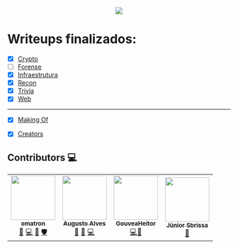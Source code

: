 <p align="center">
  <img src="https://insidersec.io/wp-content/uploads/2020/03/insider-novo-logo.png">
  <p align="center">
  </p>
</p>

# Writeups finalizados:

- [x] [Crypto](https://writeup.insidersec.io/crypto)
- [ ] [Forense](https://writeup.insidersec.io/forense)
- [x] [Infraestrutura](https://writeup.insidersec.io/infraestrutura)
- [x] [Recon](https://writeup.insidersec.io/recon)
- [x] [Trivia](https://writeup.insidersec.io/trivia)
- [x] [Web](https://writeup.insidersec.io/web)

---

- [x] [Making Of](https://writeup.insidersec.io/makingof)
- [x] [Creators](https://writeup.insidersec.io/creators)


## Contributors 💻


<!-- ALL-CONTRIBUTORS-LIST:START - Do not remove or modify this section -->
<!-- prettier-ignore-start -->
<!-- markdownlint-disable -->
<table>
  <tr>
    <td align="center"><a href="https://github.com/omatron"><img src="https://avatars0.githubusercontent.com/u/24454511?v=4" width="100px;" alt=""/><br /><sub><b>omatron</b></sub></a><br /><a href="https://github.com/insidersec/ctf_writeups/commits?author=omatron" title="Documentation">📖</a> <a href="https://github.com/insidersec/ctf_writeups/commits?author=omatron" title="Code">💻</a> <a href="#maintenance-omatron" title="Maintenance">🚧</a> <a href="#security-omatron" title="Security">🛡️</a></td>
    <td align="center"><a href="https://github.com/allvesz"><img src="https://avatars3.githubusercontent.com/u/62436704?v=4" width="100px;" alt=""/><br /><sub><b>Augusto Alves</b></sub></a><br /><a href="https://github.com/insidersec/ctf_writeups/commits?author=allvesz" title="Documentation">📖</a> <a href="https://github.com/insidersec/ctf_writeups/commits?author=allvesz" title="Reviewed Pull Requests">👀</a> <a href="https://github.com/insidersec/ctf_writeups/commits?author=allvesz" title="Code">💻</a></td>
    <td align="center"><a href="https://heitorgouvea.me"><img src="https://avatars0.githubusercontent.com/u/10741284?v=4" width="100px;" alt=""/><br /><sub><b>GouveaHeitor</b></sub></a><br /><a href="https://github.com/insidersec/ctf_writeups/commits?author=GouveaHeitor" title="Code">💻</a><a href="https://github.com/insidersec/ctf_writeups/commits?author=allvesz" title="Documentation">📖</a></td>
    <td align="center"><a href="https://www.linkedin.com/in/juniorsbrissa/"><img src="https://avatars3.githubusercontent.com/u/57534340?v=4" width="100px;" alt=""/><br /><sub><b>Júnior Sbrissa</b></sub></a><br /><a href="https://github.com/insidersec/ctf_writeups/commits?author=notfounnd" title="Documentation">📖</a></td>
  </tr>
</table>

<!-- markdownlint-enable -->
<!-- prettier-ignore-end -->
<!-- ALL-CONTRIBUTORS-LIST:END -->
